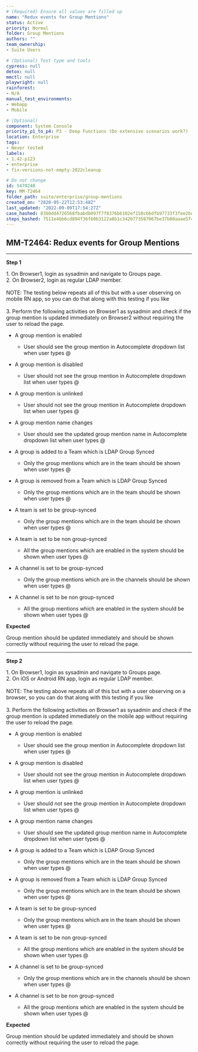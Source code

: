 ```yaml
---
# (Required) Ensure all values are filled up
name: "Redux events for Group Mentions"
status: Active
priority: Normal
folder: Group Mentions
authors: ""
team_ownership: 
- Suite Users

# (Optional) Test type and tools
cypress: null
detox: null
mmctl: null
playwright: null
rainforest: 
- N/A
manual_test_environments: 
- Webapp
- Mobile

# (Optional)
component: System Console
priority_p1_to_p4: P3 - Deep Functions (Do extensive scenarios work?)
location: Enterprise
tags: 
- Never tested
labels: 
- 1.42-p123
- enterprise
- fix-versions-not-empty-2022cleanup

# Do not change
id: 5479248
key: MM-T2464
folder_path: suite/enterprise/group-mentions
created_on: "2020-05-22T12:53:48Z"
last_updated: "2022-09-09T17:54:27Z"
case_hashed: 8360dd4726568fbabdb097f7f8376b6102ef158cbbdfb97733f3fee2bddd5bff1fe292ab1d27269250428234f39d174c
steps_hashed: 7511e4bb6cd894f36f60b3122a0b1c3420773587067be37b80aaae5f4ea23d20232cde63c77587644b1a514cdc814b5b
---
```


## MM-T2464: Redux events for Group Mentions

---

**Step 1**

1\. On Browser1, login as sysadmin and navigate to Groups page.\
2\. On Browser2, login as regular LDAP member.\
\
NOTE: The testing below repeats all of this but with a user observing on mobile RN app, so you can do that along with this testing if you like\
\
3\. Perform the following activities on Browser1 as sysadmin and check if the group mention is updated immediately on Browser2 without requiring the user to reload the page.

- A group mention is enabled

  - User should see the group mention in Autocomplete dropdown list when user types @

- A group mention is disabled

  - User should not see the group mention in Autocomplete dropdown list when user types @

- A group mention is unlinked

  - User should not see the group mention in Autocomplete dropdown list when user types @

- A group mention name changes

  - User should see the updated group mention name in Autocomplete dropdown list when user types @

- A group is added to a Team which is LDAP Group Synced

  - Only the group mentions which are in the team should be shown when user types @

- A group is removed from a Team which is LDAP Group Synced

  - Only the group mentions which are in the team should be shown when user types @

- A team is set to be group-synced

  - Only the group mentions which are in the team should be shown when user types @

- A team is set to be non group-synced

  - All the group mentions which are enabled in the system should be shown when user types @

- A channel is set to be group-synced

  - Only the group mentions which are in the channels should be shown when user types @

- A channel is set to be non group-synced

  - All the group mentions which are enabled in the system should be shown when user types @

**Expected**

Group mention should be updated immediately and should be shown correctly without requiring the user to reload the page.

---

**Step 2**

1\. On Browser1, login as sysadmin and navigate to Groups page.\
2\. On iOS or Android RN app, login as regular LDAP member.\
\
NOTE: The testing above repeats all of this but with a user observing on a browser, so you can do that along with this testing if you like\
\
3\. Perform the following activities on Browser1 as sysadmin and check if the group mention is updated immediately on the mobile app without requiring the user to reload the page.

- A group mention is enabled

  - User should see the group mention in Autocomplete dropdown list when user types @

- A group mention is disabled

  - User should not see the group mention in Autocomplete dropdown list when user types @

- A group mention is unlinked

  - User should not see the group mention in Autocomplete dropdown list when user types @

- A group mention name changes

  - User should see the updated group mention name in Autocomplete dropdown list when user types @

- A group is added to a Team which is LDAP Group Synced

  - Only the group mentions which are in the team should be shown when user types @

- A group is removed from a Team which is LDAP Group Synced

  - Only the group mentions which are in the team should be shown when user types @

- A team is set to be group-synced

  - Only the group mentions which are in the team should be shown when user types @

- A team is set to be non group-synced

  - All the group mentions which are enabled in the system should be shown when user types @

- A channel is set to be group-synced

  - Only the group mentions which are in the channels should be shown when user types @

- A channel is set to be non group-synced

  - All the group mentions which are enabled in the system should be shown when user types @

**Expected**

Group mention should be updated immediately and should be shown correctly without requiring the user to reload the page.
